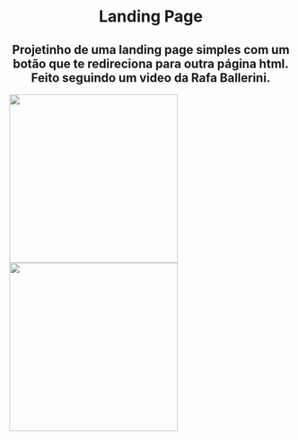 <h1 align="center"> Landing Page </h1>

<h2 align="center"> Projetinho de uma landing page simples com um botão que te redireciona para outra página html. Feito seguindo um video da Rafa Ballerini. </h2>

<img align="center" src="https://i.imgur.com/ehJJiBz.png" height="300">
<img align="center" src="https://i.imgur.com/wfh8Veb.png" height="300">
